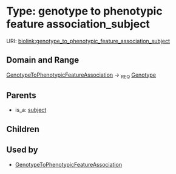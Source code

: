 
# Type: genotype to phenotypic feature association_subject




URI: [biolink:genotype_to_phenotypic_feature_association_subject](https://w3id.org/biolink/vocab/genotype_to_phenotypic_feature_association_subject)


## Domain and Range

[GenotypeToPhenotypicFeatureAssociation](GenotypeToPhenotypicFeatureAssociation.md) ->  <sub>REQ</sub> [Genotype](Genotype.md)

## Parents

 *  is_a: [subject](subject.md)

## Children


## Used by

 * [GenotypeToPhenotypicFeatureAssociation](GenotypeToPhenotypicFeatureAssociation.md)
